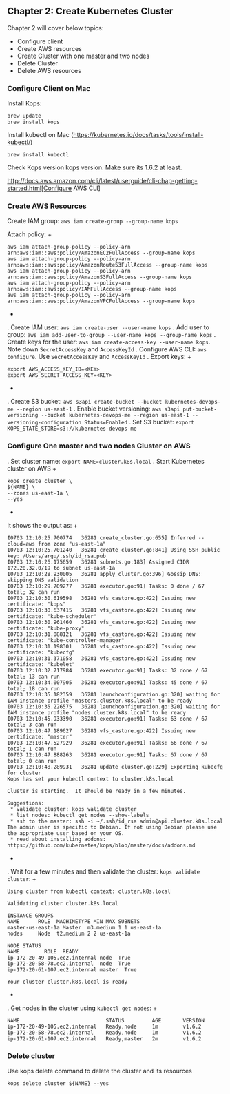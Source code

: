 ## Chapter 2: Create Kubernetes Cluster

Chapter 2 will cover below topics:

* Configure client
* Create AWS resources
* Create Cluster with one master and two nodes
* Delete Cluster 
* Delete AWS resources

### Configure Client on Mac

Install Kops: 
```
brew update
brew install kops 
```

Install kubectl on Mac (https://kubernetes.io/docs/tasks/tools/install-kubectl/)

```
brew install kubectl
```
Check Kops version kops version. Make sure its 1.6.2 at least.

http://docs.aws.amazon.com/cli/latest/userguide/cli-chap-getting-started.html[Configure AWS CLI]

### Create AWS Resources

Create IAM group: 
``` aws iam create-group --group-name kops ```

Attach policy:
+
```
aws iam attach-group-policy --policy-arn arn:aws:iam::aws:policy/AmazonEC2FullAccess --group-name kops
aws iam attach-group-policy --policy-arn arn:aws:iam::aws:policy/AmazonRoute53FullAccess --group-name kops
aws iam attach-group-policy --policy-arn arn:aws:iam::aws:policy/AmazonS3FullAccess --group-name kops
aws iam attach-group-policy --policy-arn arn:aws:iam::aws:policy/IAMFullAccess --group-name kops
aws iam attach-group-policy --policy-arn arn:aws:iam::aws:policy/AmazonVPCFullAccess --group-name kops
```
+
. Create IAM user: `aws iam create-user --user-name kops`
. Add user to group: `aws iam add-user-to-group --user-name kops --group-name kops`
. Create keys for the user: `aws iam create-access-key --user-name kops`. Note down `SecretAccessKey` and `AccessKeyId`
. Configure AWS CLI: `aws configure`. Use `SecretAccessKey` and `AccessKeyId`
. Export keys:
+
```
export AWS_ACCESS_KEY_ID=<KEY>
export AWS_SECRET_ACCESS_KEY=<KEY>
```
+
. Create S3 bucket: `aws s3api create-bucket --bucket kubernetes-devops-me --region us-east-1`
. Enable bucket versioning: `aws s3api put-bucket-versioning --bucket kubernetes-devops-me --region us-east-1 --versioning-configuration Status=Enabled`
. Set S3 bucket: `export KOPS_STATE_STORE=s3://kubernetes-devops-me`

### Configure One master and two nodes Cluster on AWS

. Set cluster name: `export NAME=cluster.k8s.local`
. Start Kubernetes cluster on AWS
+
```
kops create cluster \
${NAME} \
--zones us-east-1a \
--yes
```
+
It shows the output as:
+
```
I0703 12:10:25.700774   36281 create_cluster.go:655] Inferred --cloud=aws from zone "us-east-1a"
I0703 12:10:25.701240   36281 create_cluster.go:841] Using SSH public key: /Users/argu/.ssh/id_rsa.pub
I0703 12:10:26.175659   36281 subnets.go:183] Assigned CIDR 172.20.32.0/19 to subnet us-east-1a
I0703 12:10:28.930005   36281 apply_cluster.go:396] Gossip DNS: skipping DNS validation
I0703 12:10:29.709277   36281 executor.go:91] Tasks: 0 done / 67 total; 32 can run
I0703 12:10:30.619598   36281 vfs_castore.go:422] Issuing new certificate: "kops"
I0703 12:10:30.637415   36281 vfs_castore.go:422] Issuing new certificate: "kube-scheduler"
I0703 12:10:30.961460   36281 vfs_castore.go:422] Issuing new certificate: "kube-proxy"
I0703 12:10:31.088121   36281 vfs_castore.go:422] Issuing new certificate: "kube-controller-manager"
I0703 12:10:31.198301   36281 vfs_castore.go:422] Issuing new certificate: "kubecfg"
I0703 12:10:31.371058   36281 vfs_castore.go:422] Issuing new certificate: "kubelet"
I0703 12:10:32.717984   36281 executor.go:91] Tasks: 32 done / 67 total; 13 can run
I0703 12:10:34.007905   36281 executor.go:91] Tasks: 45 done / 67 total; 18 can run
I0703 12:10:35.182359   36281 launchconfiguration.go:320] waiting for IAM instance profile "masters.cluster.k8s.local" to be ready
I0703 12:10:35.226575   36281 launchconfiguration.go:320] waiting for IAM instance profile "nodes.cluster.k8s.local" to be ready
I0703 12:10:45.933390   36281 executor.go:91] Tasks: 63 done / 67 total; 3 can run
I0703 12:10:47.189627   36281 vfs_castore.go:422] Issuing new certificate: "master"
I0703 12:10:47.527929   36281 executor.go:91] Tasks: 66 done / 67 total; 1 can run
I0703 12:10:47.888263   36281 executor.go:91] Tasks: 67 done / 67 total; 0 can run
I0703 12:10:48.289931   36281 update_cluster.go:229] Exporting kubecfg for cluster
Kops has set your kubectl context to cluster.k8s.local

Cluster is starting.  It should be ready in a few minutes.

Suggestions:
 * validate cluster: kops validate cluster
 * list nodes: kubectl get nodes --show-labels
 * ssh to the master: ssh -i ~/.ssh/id_rsa admin@api.cluster.k8s.local
The admin user is specific to Debian. If not using Debian please use the appropriate user based on your OS.
 * read about installing addons: https://github.com/kubernetes/kops/blob/master/docs/addons.md
```
+
. Wait for a few minutes and then validate the cluster: `kops validate cluster`:
+
```
Using cluster from kubectl context: cluster.k8s.local

Validating cluster cluster.k8s.local

INSTANCE GROUPS
NAME      ROLE  MACHINETYPE MIN MAX SUBNETS
master-us-east-1a Master  m3.medium 1 1 us-east-1a
nodes     Node  t2.medium 2 2 us-east-1a

NODE STATUS
NAME        ROLE  READY
ip-172-20-49-105.ec2.internal node  True
ip-172-20-58-78.ec2.internal  node  True
ip-172-20-61-107.ec2.internal master  True

Your cluster cluster.k8s.local is ready
```
+
. Get nodes in the cluster using `kubectl get nodes`:
+
```
NAME                            STATUS         AGE       VERSION
ip-172-20-49-105.ec2.internal   Ready,node     1m        v1.6.2
ip-172-20-58-78.ec2.internal    Ready,node     1m        v1.6.2
ip-172-20-61-107.ec2.internal   Ready,master   2m        v1.6.2
```

### Delete cluster

Use kops delete command to delete the cluster and its resources

```
kops delete cluster ${NAME} --yes
```
